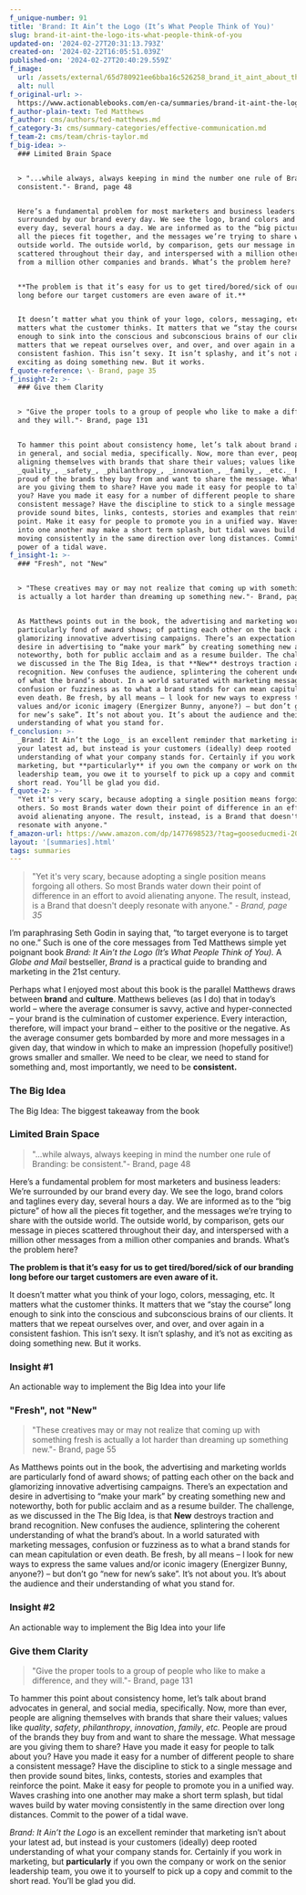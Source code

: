 ```yaml
---
f_unique-number: 91
title: 'Brand: It Ain’t the Logo (It’s What People Think of You)'
slug: brand-it-aint-the-logo-its-what-people-think-of-you
updated-on: '2024-02-27T20:31:13.793Z'
created-on: '2024-02-22T16:05:51.039Z'
published-on: '2024-02-27T20:40:29.559Z'
f_image:
  url: /assets/external/65d780921ee6bba16c526258_brand_it_aint_about_the_logo.jpeg
  alt: null
f_original-url: >-
  https://www.actionablebooks.com/en-ca/summaries/brand-it-aint-the-logo-its-what-people-think-of-you/
f_author-plain-text: Ted Matthews
f_author: cms/authors/ted-matthews.md
f_category-3: cms/summary-categories/effective-communication.md
f_team-2: cms/team/chris-taylor.md
f_big-idea: >-
  ### Limited Brain Space


  > "...while always, always keeping in mind the number one rule of Branding: be
  consistent."- Brand, page 48


  Here’s a fundamental problem for most marketers and business leaders: We’re
  surrounded by our brand every day. We see the logo, brand colors and taglines
  every day, several hours a day. We are informed as to the “big picture” of how
  all the pieces fit together, and the messages we’re trying to share with the
  outside world. The outside world, by comparison, gets our message in pieces
  scattered throughout their day, and interspersed with a million other messages
  from a million other companies and brands. What’s the problem here?


  **The problem is that it’s easy for us to get tired/bored/sick of our branding
  long before our target customers are even aware of it.**


  It doesn’t matter what you think of your logo, colors, messaging, etc. It
  matters what the customer thinks. It matters that we “stay the course” long
  enough to sink into the conscious and subconscious brains of our clients. It
  matters that we repeat ourselves over, and over, and over again in a
  consistent fashion. This isn’t sexy. It isn’t splashy, and it’s not as
  exciting as doing something new. But it works.
f_quote-reference: \- Brand, page 35
f_insight-2: >-
  ### Give them Clarity


  > "Give the proper tools to a group of people who like to make a difference,
  and they will."- Brand, page 131


  To hammer this point about consistency home, let’s talk about brand advocates
  in general, and social media, specifically. Now, more than ever, people are
  aligning themselves with brands that share their values; values like
  _quality_, _safety_, _philanthropy_, _innovation_, _family_, _etc._ People are
  proud of the brands they buy from and want to share the message. What message
  are you giving them to share? Have you made it easy for people to talk about
  you? Have you made it easy for a number of different people to share a
  consistent message? Have the discipline to stick to a single message and then
  provide sound bites, links, contests, stories and examples that reinforce the
  point. Make it easy for people to promote you in a unified way. Waves crashing
  into one another may make a short term splash, but tidal waves build by water
  moving consistently in the same direction over long distances. Commit to the
  power of a tidal wave.
f_insight-1: >-
  ### "Fresh", not "New"


  > "These creatives may or may not realize that coming up with something fresh
  is actually a lot harder than dreaming up something new."- Brand, page 55


  As Matthews points out in the book, the advertising and marketing worlds are
  particularly fond of award shows; of patting each other on the back and
  glamorizing innovative advertising campaigns. There’s an expectation and
  desire in advertising to “make your mark” by creating something new and
  noteworthy, both for public acclaim and as a resume builder. The challenge, as
  we discussed in the The Big Idea, is that **New** destroys traction and brand
  recognition. New confuses the audience, splintering the coherent understanding
  of what the brand’s about. In a world saturated with marketing messages,
  confusion or fuzziness as to what a brand stands for can mean capitulation or
  even death. Be fresh, by all means – l look for new ways to express the same
  values and/or iconic imagery (Energizer Bunny, anyone?) – but don’t go “new
  for new’s sake”. It’s not about you. It’s about the audience and their
  understanding of what you stand for.
f_conclusion: >-
  _Brand: It Ain’t the Logo_ is an excellent reminder that marketing isn’t about
  your latest ad, but instead is your customers (ideally) deep rooted
  understanding of what your company stands for. Certainly if you work in
  marketing, but **particularly** if you own the company or work on the senior
  leadership team, you owe it to yourself to pick up a copy and commit to the
  short read. You’ll be glad you did.
f_quote-2: >-
  "Yet it's very scary, because adopting a single position means forgoing all
  others. So most Brands water down their point of difference in an effort to
  avoid alienating anyone. The result, instead, is a Brand that doesn't deeply
  resonate with anyone."
f_amazon-url: https://www.amazon.com/dp/1477698523/?tag=gooseducmedi-20
layout: '[summaries].html'
tags: summaries
---
```


> "Yet it's very scary, because adopting a single position means forgoing all others. So most Brands water down their point of difference in an effort to avoid alienating anyone. The result, instead, is a Brand that doesn't deeply resonate with anyone." _\- Brand, page 35_

I’m paraphrasing Seth Godin in saying that, “to target everyone is to target no one.” Such is one of the core messages from Ted Matthews simple yet poignant book _Brand: It Ain’t the Logo (It’s What People Think of You)._ A _Globe and Mail_ bestseller, _Brand_ is a practical guide to branding and marketing in the 21st century.

Perhaps what I enjoyed most about this book is the parallel Matthews draws between **brand** and **culture**. Matthews believes (as I do) that in today’s world – where the average consumer is savvy, active and hyper-connected – your brand is the culmination of customer experience. Every interaction, therefore, will impact your brand – either to the positive or the negative. As the average consumer gets bombarded by more and more messages in a given day, that window in which to make an impression (hopefully positive!) grows smaller and smaller. We need to be clear, we need to stand for something and, most importantly, we need to be **consistent.**

### The Big Idea

The Big Idea: The biggest takeaway from the book

### Limited Brain Space

> "...while always, always keeping in mind the number one rule of Branding: be consistent."- Brand, page 48

Here’s a fundamental problem for most marketers and business leaders: We’re surrounded by our brand every day. We see the logo, brand colors and taglines every day, several hours a day. We are informed as to the “big picture” of how all the pieces fit together, and the messages we’re trying to share with the outside world. The outside world, by comparison, gets our message in pieces scattered throughout their day, and interspersed with a million other messages from a million other companies and brands. What’s the problem here?

**The problem is that it’s easy for us to get tired/bored/sick of our branding long before our target customers are even aware of it.**

It doesn’t matter what you think of your logo, colors, messaging, etc. It matters what the customer thinks. It matters that we “stay the course” long enough to sink into the conscious and subconscious brains of our clients. It matters that we repeat ourselves over, and over, and over again in a consistent fashion. This isn’t sexy. It isn’t splashy, and it’s not as exciting as doing something new. But it works.

### Insight #1

An actionable way to implement the Big Idea into your life

### "Fresh", not "New"

> "These creatives may or may not realize that coming up with something fresh is actually a lot harder than dreaming up something new."- Brand, page 55

As Matthews points out in the book, the advertising and marketing worlds are particularly fond of award shows; of patting each other on the back and glamorizing innovative advertising campaigns. There’s an expectation and desire in advertising to “make your mark” by creating something new and noteworthy, both for public acclaim and as a resume builder. The challenge, as we discussed in the The Big Idea, is that **New** destroys traction and brand recognition. New confuses the audience, splintering the coherent understanding of what the brand’s about. In a world saturated with marketing messages, confusion or fuzziness as to what a brand stands for can mean capitulation or even death. Be fresh, by all means – l look for new ways to express the same values and/or iconic imagery (Energizer Bunny, anyone?) – but don’t go “new for new’s sake”. It’s not about you. It’s about the audience and their understanding of what you stand for.

### Insight #2

An actionable way to implement the Big Idea into your life

### Give them Clarity

> "Give the proper tools to a group of people who like to make a difference, and they will."- Brand, page 131

To hammer this point about consistency home, let’s talk about brand advocates in general, and social media, specifically. Now, more than ever, people are aligning themselves with brands that share their values; values like _quality_, _safety_, _philanthropy_, _innovation_, _family_, _etc._ People are proud of the brands they buy from and want to share the message. What message are you giving them to share? Have you made it easy for people to talk about you? Have you made it easy for a number of different people to share a consistent message? Have the discipline to stick to a single message and then provide sound bites, links, contests, stories and examples that reinforce the point. Make it easy for people to promote you in a unified way. Waves crashing into one another may make a short term splash, but tidal waves build by water moving consistently in the same direction over long distances. Commit to the power of a tidal wave.

_Brand: It Ain’t the Logo_ is an excellent reminder that marketing isn’t about your latest ad, but instead is your customers (ideally) deep rooted understanding of what your company stands for. Certainly if you work in marketing, but **particularly** if you own the company or work on the senior leadership team, you owe it to yourself to pick up a copy and commit to the short read. You’ll be glad you did.
